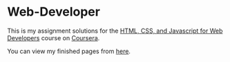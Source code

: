 # Web-Developer

This is my assignment solutions for the [HTML, CSS, and Javascript for Web Developers](https://www.coursera.org/learn/html-css-javascript-for-web-developers) course on [Coursera](https://www.coursera.org).

You can view my finished pages from [here](https://olivierjeannin.github.io/web-developer).